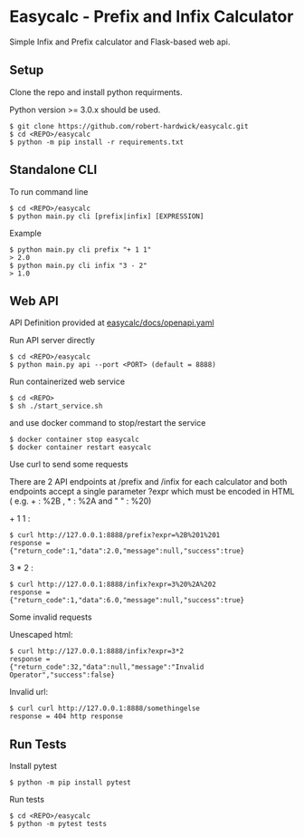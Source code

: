 # Easycalc - Prefix and Infix Calculator

Simple Infix and Prefix calculator and Flask-based web api.

## Setup

Clone the repo and install python requirments.

Python version >= 3.0.x should be used.

    $ git clone https://github.com/robert-hardwick/easycalc.git
    $ cd <REPO>/easycalc
    $ python -m pip install -r requirements.txt

## Standalone CLI

To run command line

    $ cd <REPO>/easycalc
    $ python main.py cli [prefix|infix] [EXPRESSION]

Example

    $ python main.py cli prefix "+ 1 1"
    > 2.0
    $ python main.py cli infix "3 - 2"
    > 1.0

## Web API

API Definition provided at [easycalc/docs/openapi.yaml](easycalc/docs/openapi.yaml)

Run API server directly

    $ cd <REPO>/easycalc
    $ python main.py api --port <PORT> (default = 8888)

Run containerized web service

    $ cd <REPO>
    $ sh ./start_service.sh

and use docker command to stop/restart the service

    $ docker container stop easycalc
    $ docker container restart easycalc

Use curl to send some requests

There are 2 API endpoints at /prefix and /infix for each calculator and both endpoints accept a single parameter ?expr which must be encoded in HTML ( e.g. + : %2B , * : %2A and " " : %20)

\+ 1 1 :

    $ curl http://127.0.0.1:8888/prefix?expr=%2B%201%201
    response =
    {"return_code":1,"data":2.0,"message":null,"success":true}

3 \* 2 :

    $ curl http://127.0.0.1:8888/infix?expr=3%20%2A%202
    response =
    {"return_code":1,"data":6.0,"message":null,"success":true}

Some invalid requests

Unescaped html:

    $ curl http://127.0.0.1:8888/infix?expr=3*2
    response =
    {"return_code":32,"data":null,"message":"Invalid Operator","success":false}


Invalid url:

    $ curl curl http://127.0.0.1:8888/somethingelse
    response = 404 http response

## Run Tests

Install pytest

    $ python -m pip install pytest

Run tests

    $ cd <REPO>/easycalc
    $ python -m pytest tests
